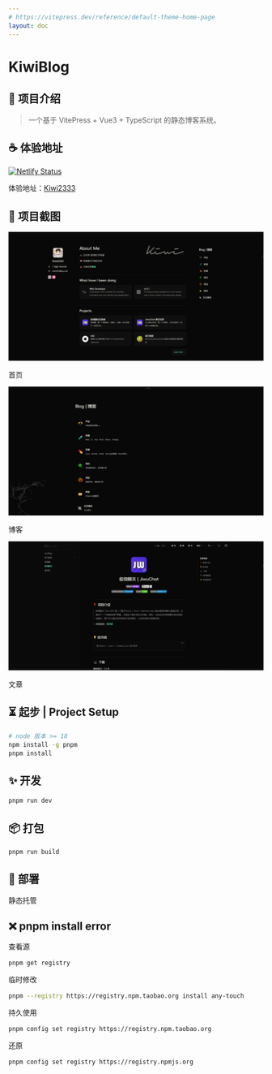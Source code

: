 ```yaml
---
# https://vitepress.dev/reference/default-theme-home-page
layout: doc
---
```



<script setup lang="ts">
import PublicResource from '../.vitepress/compnents/PublicResource.vue'
import JiwuChatDownTable from '../.vitepress/compnents/JiwuChatDownTable.vue'
</script>

<div text-center flex-row-c-c flex-col>
  <!-- <img class="!border-none h-12rem dark:filter-contrast-0" src="/logo.png" alt="图片名称"  /> -->
  <NavBarTitle class="hidden my-8 sm:inline float-right" />
</div>

# KiwiBlog

<!-- 公开仓库 -->
<PublicResource author="KiWi233333" repo-url="KiwiBlog" />

## 🎈 项目介绍
>
> 一个基于 VitePress + Vue3 + TypeScript 的静态博客系统。

## ☕ 体验地址

[![Netlify Status](https://api.netlify.com/api/v1/badges/21d806d7-2127-4d4c-8e27-083b59fc10af/deploy-status)](https://app.netlify.com/sites/kiwiblog/deploys)

  体验地址：[Kiwi2333](https://kiwi233.top)

## 📸 项目截图

![首页](assets/KiwiBlog/image-1.png)
<p class="text-center op-80">首页</p>

![博客](assets/KiwiBlog/image-2.png)
<p class="text-center op-80">博客</p>

![文章](assets/KiwiBlog/image.png)
<p class="text-center op-80">文章</p>

## ⏳ 起步 | Project Setup

```sh
# node 版本 >= 18
npm install -g pnpm
pnpm install
```

## ✨ 开发

```sh
pnpm run dev
```

## 📦 打包

```sh
pnpm run build
```

## 🎊 部署

静态托管

## ❌ pnpm install error

查看源

```sh
pnpm get registry 
```

临时修改

```sh
pnpm --registry https://registry.npm.taobao.org install any-touch
```

持久使用

```sh
pnpm config set registry https://registry.npm.taobao.org
```

还原

```sh
pnpm config set registry https://registry.npmjs.org
```
